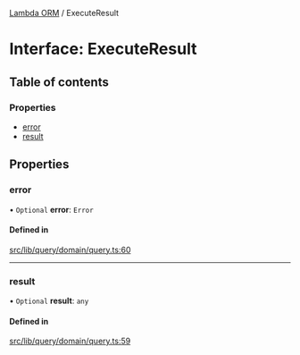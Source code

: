 [Lambda ORM](../README.md) / ExecuteResult

# Interface: ExecuteResult

## Table of contents

### Properties

- [error](ExecuteResult.md#error)
- [result](ExecuteResult.md#result)

## Properties

### error

• `Optional` **error**: `Error`

#### Defined in

[src/lib/query/domain/query.ts:60](https://github.com/lambda-orm/lambdaorm/blob/4962287d/src/lib/query/domain/query.ts#L60)

___

### result

• `Optional` **result**: `any`

#### Defined in

[src/lib/query/domain/query.ts:59](https://github.com/lambda-orm/lambdaorm/blob/4962287d/src/lib/query/domain/query.ts#L59)
